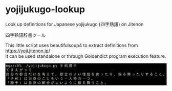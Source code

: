 # yojijukugo-lookup
Look up definitions for Japanese yojijukugo (四字熟語) on Jitenon

四字熟語辞書ツール

This little script uses beautifulsoup4 to extract definitions from https://yoji.jitenon.jp/  
It can be used standalone or through Goldendict program execution feature.

![Screenshot](screenshot.png)
